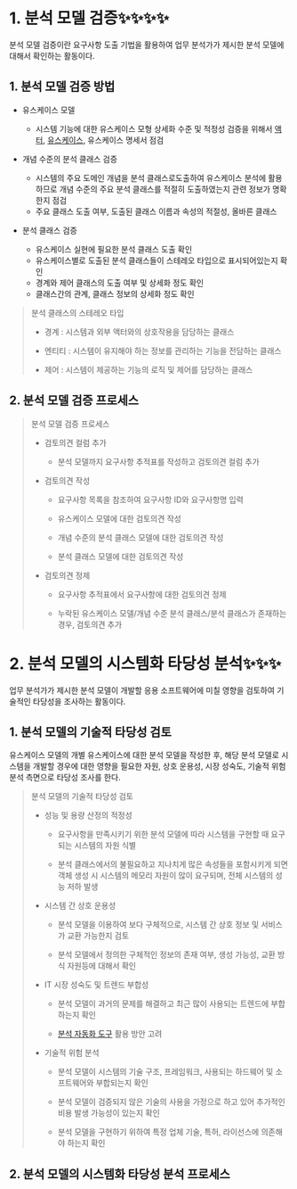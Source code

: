 # 1. 분석 모델 검증✨✨✨✨

분석 모델 검증이란 요구사항 도출 기법을 활용하여 업무 분석가가 제시한 분석 모델에 대해서 확인하는 활동이다.

## 1. 분석 모델 검증 방법

* 유스케이스 모델

  * 시스템 기능에 대한 유스케이스 모형 상세화 수준 및 적정성 검증을 위해서 [액터](https://github.com/notRoyKim/TIL/blob/main/CS/A.md#actor), [유스케이스](https://github.com/notRoyKim/TIL/blob/main/CS/U.md#usecase), 유스케이스 명세서 점검
  
* 개념 수준의 분석 클래스 검증

  * 시스템의 주요 도메인 개념을 분석 클래스로도출하여 유스케이스 분석에 활용하므로 개념 수준의 주요 분석 클래스를 적절히 도출하였는지 관련 정보가 명확한지 점검
  * 주요 클래스 도출 여부, 도출된 클래스 이름과 속성의 적절성, 올바른 클래스

* 분석 클래스 검증
  
  * 유스케이스 실현에 필요한 분석 클래스 도출 확인
  * 유스케이스별로 도출된 분석 클래스들이 스테레오 타입으로 표시되어있는지 확인
  * 경계와 제어 클래스의 도출 여부 및 상세화 정도 확인
  * 클래스간의 관계, 클래스 정보의 상세화 정도 확인

> 분석 클래스의 스테레오 타입
>
> * 경계 : 시스템과 외부 액터와의 상호작용을 담당하는 클래스
> 
> * 엔티티 : 시스템이 유지해야 하는 정보를 관리하는 기능을 전담하는 클래스
> 
> * 제어 : 시스템이 제공하는 기능의 로직 및 제어를 담당하는 클래스

## 2. 분석 모델 검증 프로세스

> 분석 모델 검증 프로세스
> 
> * 검토의견 컬럼 추가
> 
>   * 분석 모델까지 요구사항 추적표를 작성하고 검토의견 컬럼 추가
>   
> * 검토의견 작성
> 
>   * 요구사항 목록을 참조하여 요구사항 ID와 요구사항명 입력
>   
>   * 유스케이스 모델에 대한 검토의견 작성
>   
>   * 개념 수준의 분석 클래스 모델에 대한 검토의견 작성
>   
>   * 분석 클래스 모델에 대한 검토의견 작성
>
> * 검토의견 정제
> 
>   * 요구사항 추적표에서 요구사항에 대한 검토의견 정제
>   
>   * 누락된 유스케이스 모델/개념 수준 분석 클래스/분석 클래스가 존재하는 경우, 검토의견 추가

# 2. 분석 모델의 시스템화 타당성 분석✨✨✨

업무 분석가가 제시한 분석 모델이 개발할 응용 소프트웨어에 미칠 영향을 검토하여 기술적인 타당성을 조사하는 활동이다.

## 1. 분석 모델의 기술적 타당성 검토

유스케이스 모델의 개별 유스케이스에 대한 분석 모델을 작성한 후, 해당 분석 모델로 시스템을 개발할 경우에 대한 영향을 필요한 자원, 상호 운용성, 시장 성숙도, 기술적 위험 분석 측면으로 타당성 조사를 한다.

> 분석 모델의 기술적 타당성 검토
> 
> * 성능 및 용량 산정의 적정성
> 
>   * 요구사항을 만족시키기 위한 분석 모델에 따라 시스템을 구현할 때 요구되는 시스템의 자원 식별
>   
>   * 분석 클래스에서의 불필요하고 지나치게 많은 속성들을 포함시키게 되면 객체 생성 시 시스템의 메모리 자원이 많이 요구되며, 전체 시스템의 성능 저하 발생
>   
> * 시스템 간 상호 운용성
>
>   * 분석 모델을 이용하여 보다 구체적으로, 시스템 간 상호 정보 및 서비스가 교환 가능한지 검토
>   
>   * 분석 모델에서 정의한 구체적인 정보의 존재 여부, 생성 가능성, 교환 방식 자원등에 대해서 확인
>   
> * IT 시장 성숙도 및 트렌드 부합성
>
>   * 분석 모델이 과거의 문제를 해결하고 최근 많이 사용되는 트렌드에 부합하는지 확인
>   
>   * [분석 자동화 도구](https://github.com/notRoyKim/TIL/blob/main/CS/%E3%85%82.md#%EB%B6%84%EC%84%9D-%EC%9E%90%EB%8F%99%ED%99%94-%EB%8F%84%EA%B5%AC) 활용 방안 고려
>   
> * 기술적 위험 분석
> 
>   * 분석 모델이 시스템의 기술 구조, 프레임워크, 사용되는 하드웨어 및 소프트웨어와 부합되는지 확인
>   
>   * 분석 모델이 검증되지 않은 기술의 사용을 가정으로 하고 있어 추가적인 비용 발생 가능성이 있는지 확인
>   
>   * 분석 모델을 구현하기 위하여 특정 업체 기술, 특허, 라이선스에 의존해야 하는지 확인

## 2. 분석 모델의 시스템화 타당성 분석 프로세스

